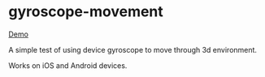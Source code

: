 # gyroscope-movement

[Demo](http://nfosterky.github.io/gyroscope-movement/tunnel)

A simple test of using device gyroscope to move through 3d environment.

Works on iOS and Android devices.
